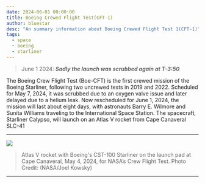 ```yaml
---
date: 2024-06-01 00:00:00
title: Boeing Crewed Flight Test(CFT-1)
author: bluestar
desc: "An summary information about Boeing Crewed Flight Test 1(CFT-1)"
tags:
  - space
  - boeing
  - starliner
---
```





> June 1 2024: ***Sadly the launch was scrubbed again at T-3:50***

The Boeing Crew Flight Test (Boe-CFT) is the first crewed mission of the Boeing Starliner, following two uncrewed tests in 2019 and 2022. Scheduled for May 7, 2024, it was scrubbed due to an oxygen valve issue and later delayed due to a helium leak. Now rescheduled for June 1, 2024, the mission will last about eight days, with astronauts Barry E. Wilmore and Sunita Williams traveling to the International Space Station. The spacecraft, Starliner Calypso, will launch on an Atlas V rocket from Cape Canaveral SLC-41


---
![](https://upload.wikimedia.org/wikipedia/commons/thumb/b/bc/NASA%E2%80%99s_Boeing_Crew_Flight_Test_%28NHQ202405040026%29.jpg/1434px-NASA%E2%80%99s_Boeing_Crew_Flight_Test_%28NHQ202405040026%29.jpg)

> Atlas V rocket with Boeing's CST-100 Starliner on the launch pad at Cape Canaveral, May 4, 2024, for NASA’s Crew Flight Test. Photo Credit: (NASA/Joel Kowsky)
---

<!--
## Mission profile

1. [RD-180](https://en.m.wikipedia.org/wiki/RD-180)Engine Ignition: -00:00:02.7 (16:24:57.3 UTC)
2. Liftoff (Thrust to Weight> 1): 00:00:01.1 (16:25:01.1 UTC)
3. Begin Pitch/Yaw Maneuver: 00:00:06.0 (16:25:06.0 UTC)
4. Maximum Dynamic Pressure: 00:01:01.7 (16:26:02.7 UTC)
5. Mach 1: 00:01:05.3 (16:26:06.3 UTC)
6. SRB Jettison: 00:02:20.4 (16:27:21.4 UTC)
7. Atlas Booster Engine Cutoff ([BECO](https://en.m.wikipedia.org/wiki/BECO#:~:text=Booster%20Engine%20Cut%2DOff%20(BECO,boosters%20where%20they%20stop%20firing))): 00:04:28.9 (16:29:30.9 UTC)
8. Atlas Centaur Separation: 00:04:34.9 (16:29:36.9 UTC)
9. Ascent Cover Jettison: 00:04:40.9 (16:29:42.9 UTC)
10. Centaur First Main Engine Start (MES-1): 00:04:44.9 (16:29:46.9 UTC)
11. Aeroskirt Jettison: 00:05:04.9 (16:30:06.9 UTC)
12. Centaur First Main Engine Cutoff (MECO-1): 00:11:55.4 (16:36:50.4 UTC)
13. Starliner Separation: 00:14:55.4 (16:39:50.4 UTC)
14. Start Blowdown: 00:26:08.4 (16:51:13.4 UTC)
15. End of Atlas V Mission: 00:38:04.4 (17:03:09.4 UTC)
-->
